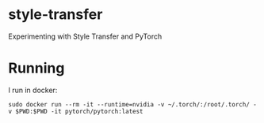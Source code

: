 # style-transfer
Experimenting with Style Transfer and PyTorch

# Running
I run in docker:
```
sudo docker run --rm -it --runtime=nvidia -v ~/.torch/:/root/.torch/ -v $PWD:$PWD -it pytorch/pytorch:latest
```
